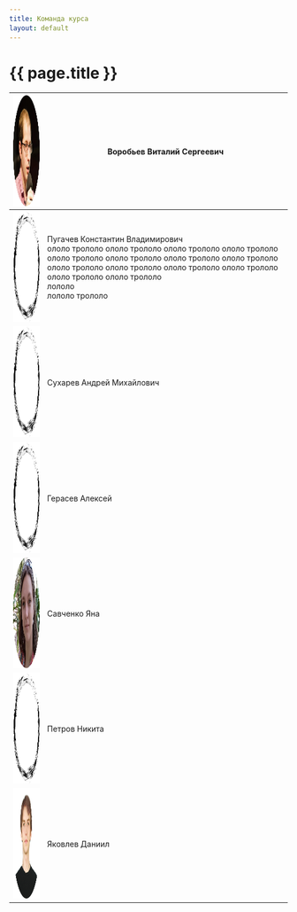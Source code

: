 ```yaml
---
title: Команда курса
layout: default
---
```


# {{ page.title }}


| <img src="pictures/circle-vitaly.png" width="200" height="200" />  | Воробьев Виталий Сергеевич       |
| --- | --- |
| <img src="pictures/circle-empty.png"  width="200" height="200" />  | Пугачев Константин Владимирович<br/>ололо трололо ололо трололо ололо трололо ололо трололо ололо трололо ололо трололо ололо трололо ололо трололо ололо трололо ололо трололо ололо трололо ололо трололо ололо трололо ололо трололо <br/>лололо<br/>лололо трололо|
| <img src="pictures/circle-empty.png"  width="200" height="200" />  | Сухарев Андрей Михайлович |
| <img src="pictures/circle-empty.png"  width="200" height="200" />  | Герасев Алексей |
| <img src="pictures/circle-yana.png"  width="200" height="200" />  | Савченко Яна |
| <img src="pictures/circle-empty.png"  width="200" height="200" />  | Петров Никита |
| <img src="pictures/circle-daniil.png"  width="200" height="200" />  | Яковлев Даниил |
